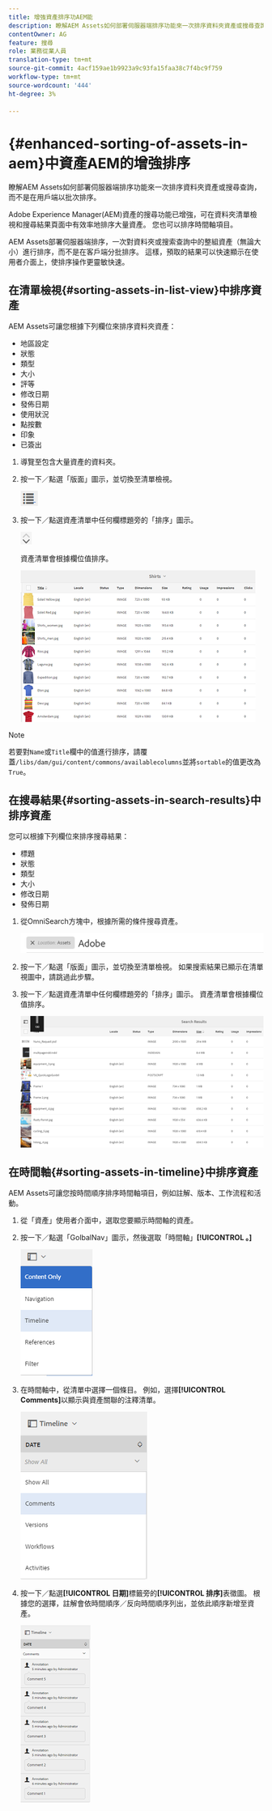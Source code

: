 ```yaml
---
title: 增強資產排序功AEM能
description: 瞭解AEM Assets如何部署伺服器端排序功能來一次排序資料夾資產或搜尋查詢，而不是在用戶端以批次排序。
contentOwner: AG
feature: 搜尋
role: 業務從業人員
translation-type: tm+mt
source-git-commit: 4acf159ae1b9923a9c93fa15faa38c7f4bc9f759
workflow-type: tm+mt
source-wordcount: '444'
ht-degree: 3%

---
```



# {#enhanced-sorting-of-assets-in-aem}中資產AEM的增強排序

瞭解AEM Assets如何部署伺服器端排序功能來一次排序資料夾資產或搜尋查詢，而不是在用戶端以批次排序。

Adobe Experience Manager(AEM)資產的搜尋功能已增強，可在資料夾清單檢視和搜尋結果頁面中有效率地排序大量資產。 您也可以排序時間軸項目。

AEM Assets部署伺服器端排序，一次對資料夾或搜索查詢中的整組資產（無論大小）進行排序，而不是在客戶端分批排序。 這樣，預取的結果可以快速顯示在使用者介面上，使排序操作更靈敏快速。

## 在清單檢視{#sorting-assets-in-list-view}中排序資產

AEM Assets可讓您根據下列欄位來排序資料夾資產：

* 地區設定
* 狀態
* 類型
* 大小
* 評等
* 修改日期
* 發佈日期
* 使用狀況
* 點按數
* 印象
* 已簽出

1. 導覽至包含大量資產的資料夾。
1. 按一下／點選「版面」圖示，並切換至清單檢視。

   ![chlimage_1-394](assets/chlimage_1-394.png)

1. 按一下／點選資產清單中任何欄標題旁的「排序」圖示。

   ![chlimage_1-395](assets/chlimage_1-395.png)

   資產清單會根據欄位值排序。

   ![chlimage_1-396](assets/chlimage_1-396.png)

>[!NOTE]
>
>若要對`Name`或`Title`欄中的值進行排序，請覆蓋`/libs/dam/gui/content/commons/availablecolumns`並將`sortable`的值更改為`True`。

## 在搜尋結果{#sorting-assets-in-search-results}中排序資產

您可以根據下列欄位來排序搜尋結果：

* 標題
* 狀態
* 類型
* 大小
* 修改日期
* 發佈日期

1. 從OmniSearch方塊中，根據所需的條件搜尋資產。

   ![chlimage_1-397](assets/chlimage_1-397.png)

1. 按一下／點選「版面」圖示，並切換至清單檢視。 如果搜索結果已顯示在清單視圖中，請跳過此步驟。
1. 按一下／點選資產清單中任何欄標題旁的「排序」圖示。 資產清單會根據欄位值排序。

   ![chlimage_1-398](assets/chlimage_1-398.png)

## 在時間軸{#sorting-assets-in-timeline}中排序資產

AEM Assets可讓您按時間順序排序時間軸項目，例如註解、版本、工作流程和活動。

1. 從「資產」使用者介面中，選取您要顯示時間軸的資產。
1. 按一下／點選「GolbalNav」圖示，然後選取「時間軸」**[!UICONTROL 。]**

   ![chlimage_1-399](assets/chlimage_1-399.png)

1. 在時間軸中，從清單中選擇一個條目。 例如，選擇&#x200B;**[!UICONTROL Comments]**&#x200B;以顯示與資產關聯的注釋清單。

   ![chlimage_1-400](assets/chlimage_1-400.png)

1. 按一下／點選&#x200B;**[!UICONTROL 日期]**&#x200B;標籤旁的&#x200B;**[!UICONTROL 排序]**&#x200B;表徵圖。 根據您的選擇，註解會依時間順序／反向時間順序列出，並依此順序新增至資產。

   ![chlimage_1-481](assets/chlimage_1-401.png)

